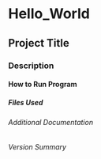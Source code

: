 # Hello_World
## Project Title
### Description
#### How to Run Program
##### Files Used
###### Additional Documentation
###### Version Summary

